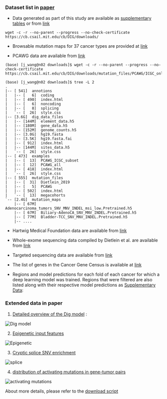 ### Dataset list in [paper](https://www.nature.com/articles/s41587-022-01353-8#data-availability)

- Data generated as part of this study are available as [supplementary tables](https://static-content.springer.com/esm/art%3A10.1038%2Fs41587-022-01353-8/MediaObjects/41587_2022_1353_MOESM3_ESM.xlsx) or from [link](http://dig-cancer.csail.mit.edu/)

```
wget -c -r --no-parent --progress --no-check-certificate https://cb.csail.mit.edu/cb/DIG/downloads/ 
```

- Browsable mutation maps for 37 cancer types are provided at [link](https://resgen.io/maxsh/Cancer_Mutation_Maps/views)

- PCAWG data are available from  [link](https://dcc.icgc.org/releases/PCAWG/)

```
(base) [j_wang@n02 downloads]$ wget -c -r --no-parent --progress --no-check-certificate https://cb.csail.mit.edu/cb/DIG/downloads/mutation_files/PCAWG/ICGC_only/

(base) [j_wang@n02 downloads]$ tree -L 2
.
|-- [ 541]  annotions
|   |-- [   6]  coding
|   |-- [ 490]  index.html
|   |-- [   6]  noncoding
|   |-- [   8]  splicing
|   `-- [  26]  style.css
|-- [3.6G]  dig_data_files
|   |-- [144M]  element_data.h5
|   |-- [180M]  gene_data.h5
|   |-- [152M]  genome_counts.h5
|   |-- [3.0G]  hg19.fasta
|   |-- [3.5K]  hg19.fasta.fai
|   |-- [ 912]  index.html
|   |-- [144M]  sites_data.h5
|   `-- [  26]  style.css
|-- [ 473]  examples
|   |-- [  13]  PCAWG_ICGC_subset
|   |-- [  12]  PCAWG_all
|   |-- [ 418]  index.html
|   `-- [  26]  style.css
|-- [ 555]  mutation_files
|   |-- [  31]  Dietlein_2019
|   |-- [   5]  PCAWG
|   |-- [ 502]  index.html
|   `-- [  13]  megacohorts
`-- [2.4G]  mutation_maps
    |-- [ 67M]  Adenocarcinoma_tumors_SNV_MNV_INDEL_msi_low.Pretrained.h5
    |-- [ 67M]  Biliary-AdenoCA_SNV_MNV_INDEL.Pretrained.h5
    |-- [ 77M]  Bladder-TCC_SNV_MNV_INDEL.Pretrained.h5
    |-- ....
```
- Hartwig Medical Foundation data are available from  [link](https://database.hartwigmedicalfoundation.nl/)

- Whole-exome sequencing data compiled by Dietlein et al. are available from  [link](http://www.cancer-genes.org/)

- Targeted sequencing data are available from  [link](https://www.cbioportal.org/)

- The list of genes in the Cancer Gene Census is available at  [link](https://cancer.sanger.ac.uk/cosmic/download)

- Regions and model predictions for each fold of each cancer for which a deep learning model was trained. Regions that were filtered are also listed along with their respective model predictions as [Supplementary Data](https://static-content.springer.com/esm/art%3A10.1038%2Fs41587-022-01353-8/MediaObjects/41587_2022_1353_MOESM4_ESM.zip): <br>

### Extended data in paper

1. [Detailed overview of the Dig model](https://www.nature.com/articles/s41587-022-01353-8/figures/5) :

![Dig model](https://media.springernature.com/full/springer-static/esm/art%3A10.1038%2Fs41587-022-01353-8/MediaObjects/41587_2022_1353_Fig5_ESM.jpg)

2. [Epigenetic input features](https://www.nature.com/articles/s41587-022-01353-8/figures/6)

![Epigenetic](https://media.springernature.com/full/springer-static/esm/art%3A10.1038%2Fs41587-022-01353-8/MediaObjects/41587_2022_1353_Fig6_ESM.jpg)

3. [Cryptic splice SNV enrichment](https://www.nature.com/articles/s41587-022-01353-8/figures/7)

![splice](https://media.springernature.com/full/springer-static/esm/art%3A10.1038%2Fs41587-022-01353-8/MediaObjects/41587_2022_1353_Fig7_ESM.jpg)

4. [distribution of activating mutations in gene-tumor pairs](https://www.nature.com/articles/s41587-022-01353-8/figures/8)

![activating mutations](https://media.springernature.com/full/springer-static/esm/art%3A10.1038%2Fs41587-022-01353-8/MediaObjects/41587_2022_1353_Fig8_ESM.jpg)

About more details, please refer to the [download script](https://github.com/jinxin-wang/RepDigDrive/blob/main/scripts/download_data_resources.sh)

    
